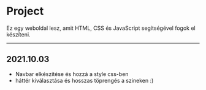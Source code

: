 # Project
Ez egy weboldal lesz, amit HTML, CSS és JavaScript segítségével fogok el készíteni. 
***

## 2021.10.03
*  Navbar elkészitése és hozzá a style css-ben
*  háttér kiválasztása és hosszas töprengés a szineken :)

